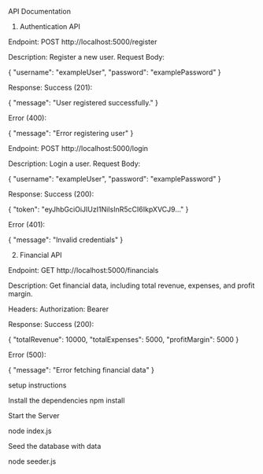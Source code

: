 
API Documentation

1. Authentication API

Endpoint: POST http://localhost:5000/register

Description: Register a new user.
Request Body:

{
  "username": "exampleUser",
  "password": "examplePassword"
}

Response:
Success (201):


{
  "message": "User registered successfully."
}

Error (400):


{
  "message": "Error registering user"
}

Endpoint: POST http://localhost:5000/login

Description: Login a user.
Request Body:


{
  "username": "exampleUser",
  "password": "examplePassword"
}

Response:
Success (200):


{
  "token": "eyJhbGciOiJIUzI1NiIsInR5cCI6IkpXVCJ9..."
}

Error (401):


{
  "message": "Invalid credentials"
}


2. Financial API

Endpoint: GET http://localhost:5000/financials

Description: Get financial data, including total revenue, expenses, and profit margin.

Headers:
Authorization: Bearer <token>

Response:
Success (200):


{
  "totalRevenue": 10000,
  "totalExpenses": 5000,
  "profitMargin": 5000
}

Error (500):


{
  "message": "Error fetching financial data"
}

setup instructions

Install the dependencies
  npm install

Start the Server

  node index.js

Seed the database with data
  
  node seeder.js